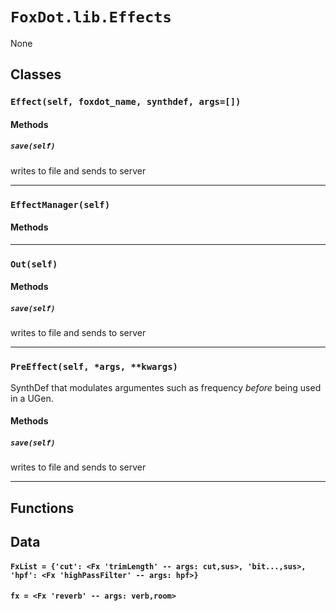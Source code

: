# `FoxDot.lib.Effects`

None

## Classes

### `Effect(self, foxdot_name, synthdef, args=[])`



#### Methods

##### `save(self)`

writes to file and sends to server 

---

### `EffectManager(self)`



#### Methods

---

### `Out(self)`



#### Methods

##### `save(self)`

writes to file and sends to server 

---

### `PreEffect(self, *args, **kwargs)`

SynthDef that modulates argumentes such as frequency
*before* being used in a UGen. 

#### Methods

##### `save(self)`

writes to file and sends to server 

---

## Functions

## Data

#### `FxList = {'cut': <Fx 'trimLength' -- args: cut,sus>, 'bit...,sus>, 'hpf': <Fx 'highPassFilter' -- args: hpf>}`

#### `fx = <Fx 'reverb' -- args: verb,room>`

